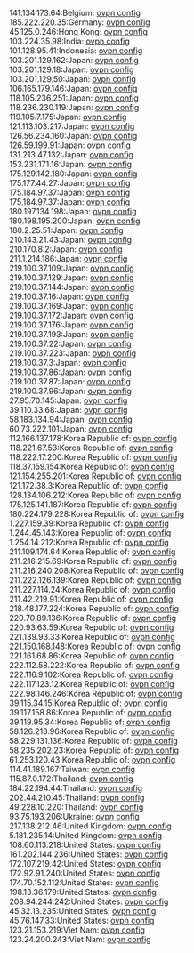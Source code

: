 141.134.173.64:Belgium: [ovpn config](vpn/141_134_173_64.ovpn)  
185.222.220.35:Germany: [ovpn config](vpn/185_222_220_35.ovpn)  
45.125.0.246:Hong Kong: [ovpn config](vpn/45_125_0_246.ovpn)  
103.224.35.98:India: [ovpn config](vpn/103_224_35_98.ovpn)  
101.128.95.41:Indonesia: [ovpn config](vpn/101_128_95_41.ovpn)  
103.201.129.162:Japan: [ovpn config](vpn/103_201_129_162.ovpn)  
103.201.129.18:Japan: [ovpn config](vpn/103_201_129_18.ovpn)  
103.201.129.50:Japan: [ovpn config](vpn/103_201_129_50.ovpn)  
106.165.179.146:Japan: [ovpn config](vpn/106_165_179_146.ovpn)  
118.105.236.251:Japan: [ovpn config](vpn/118_105_236_251.ovpn)  
118.236.230.119:Japan: [ovpn config](vpn/118_236_230_119.ovpn)  
119.105.7.175:Japan: [ovpn config](vpn/119_105_7_175.ovpn)  
121.113.103.217:Japan: [ovpn config](vpn/121_113_103_217.ovpn)  
126.56.234.160:Japan: [ovpn config](vpn/126_56_234_160.ovpn)  
126.59.199.91:Japan: [ovpn config](vpn/126_59_199_91.ovpn)  
131.213.47.132:Japan: [ovpn config](vpn/131_213_47_132.ovpn)  
153.231.171.16:Japan: [ovpn config](vpn/153_231_171_16.ovpn)  
175.129.142.180:Japan: [ovpn config](vpn/175_129_142_180.ovpn)  
175.177.44.27:Japan: [ovpn config](vpn/175_177_44_27.ovpn)  
175.184.97.37:Japan: [ovpn config](vpn/175_184_97_37.ovpn)  
175.184.97.37:Japan: [ovpn config](vpn/175_184_97_37.ovpn)  
180.197.134.198:Japan: [ovpn config](vpn/180_197_134_198.ovpn)  
180.198.195.200:Japan: [ovpn config](vpn/180_198_195_200.ovpn)  
180.2.25.51:Japan: [ovpn config](vpn/180_2_25_51.ovpn)  
210.143.21.43:Japan: [ovpn config](vpn/210_143_21_43.ovpn)  
210.170.8.2:Japan: [ovpn config](vpn/210_170_8_2.ovpn)  
211.1.214.186:Japan: [ovpn config](vpn/211_1_214_186.ovpn)  
219.100.37.109:Japan: [ovpn config](vpn/219_100_37_109.ovpn)  
219.100.37.129:Japan: [ovpn config](vpn/219_100_37_129.ovpn)  
219.100.37.144:Japan: [ovpn config](vpn/219_100_37_144.ovpn)  
219.100.37.16:Japan: [ovpn config](vpn/219_100_37_16.ovpn)  
219.100.37.169:Japan: [ovpn config](vpn/219_100_37_169.ovpn)  
219.100.37.172:Japan: [ovpn config](vpn/219_100_37_172.ovpn)  
219.100.37.176:Japan: [ovpn config](vpn/219_100_37_176.ovpn)  
219.100.37.193:Japan: [ovpn config](vpn/219_100_37_193.ovpn)  
219.100.37.22:Japan: [ovpn config](vpn/219_100_37_22.ovpn)  
219.100.37.223:Japan: [ovpn config](vpn/219_100_37_223.ovpn)  
219.100.37.3:Japan: [ovpn config](vpn/219_100_37_3.ovpn)  
219.100.37.86:Japan: [ovpn config](vpn/219_100_37_86.ovpn)  
219.100.37.87:Japan: [ovpn config](vpn/219_100_37_87.ovpn)  
219.100.37.96:Japan: [ovpn config](vpn/219_100_37_96.ovpn)  
27.95.70.145:Japan: [ovpn config](vpn/27_95_70_145.ovpn)  
39.110.33.68:Japan: [ovpn config](vpn/39_110_33_68.ovpn)  
58.183.134.94:Japan: [ovpn config](vpn/58_183_134_94.ovpn)  
60.73.222.101:Japan: [ovpn config](vpn/60_73_222_101.ovpn)  
112.166.137.178:Korea Republic of: [ovpn config](vpn/112_166_137_178.ovpn)  
118.221.67.53:Korea Republic of: [ovpn config](vpn/118_221_67_53.ovpn)  
118.222.17.200:Korea Republic of: [ovpn config](vpn/118_222_17_200.ovpn)  
118.37.159.154:Korea Republic of: [ovpn config](vpn/118_37_159_154.ovpn)  
121.154.255.201:Korea Republic of: [ovpn config](vpn/121_154_255_201.ovpn)  
121.172.38.3:Korea Republic of: [ovpn config](vpn/121_172_38_3.ovpn)  
128.134.106.212:Korea Republic of: [ovpn config](vpn/128_134_106_212.ovpn)  
175.125.141.187:Korea Republic of: [ovpn config](vpn/175_125_141_187.ovpn)  
180.224.179.228:Korea Republic of: [ovpn config](vpn/180_224_179_228.ovpn)  
1.227.159.39:Korea Republic of: [ovpn config](vpn/1_227_159_39.ovpn)  
1.244.45.143:Korea Republic of: [ovpn config](vpn/1_244_45_143.ovpn)  
1.254.14.212:Korea Republic of: [ovpn config](vpn/1_254_14_212.ovpn)  
211.109.174.64:Korea Republic of: [ovpn config](vpn/211_109_174_64.ovpn)  
211.216.215.69:Korea Republic of: [ovpn config](vpn/211_216_215_69.ovpn)  
211.216.240.208:Korea Republic of: [ovpn config](vpn/211_216_240_208.ovpn)  
211.222.126.139:Korea Republic of: [ovpn config](vpn/211_222_126_139.ovpn)  
211.227.114.24:Korea Republic of: [ovpn config](vpn/211_227_114_24.ovpn)  
211.42.219.91:Korea Republic of: [ovpn config](vpn/211_42_219_91.ovpn)  
218.48.177.224:Korea Republic of: [ovpn config](vpn/218_48_177_224.ovpn)  
220.70.89.136:Korea Republic of: [ovpn config](vpn/220_70_89_136.ovpn)  
220.93.63.59:Korea Republic of: [ovpn config](vpn/220_93_63_59.ovpn)  
221.139.93.33:Korea Republic of: [ovpn config](vpn/221_139_93_33.ovpn)  
221.150.168.148:Korea Republic of: [ovpn config](vpn/221_150_168_148.ovpn)  
221.161.68.86:Korea Republic of: [ovpn config](vpn/221_161_68_86.ovpn)  
222.112.58.222:Korea Republic of: [ovpn config](vpn/222_112_58_222.ovpn)  
222.116.9.102:Korea Republic of: [ovpn config](vpn/222_116_9_102.ovpn)  
222.117.123.12:Korea Republic of: [ovpn config](vpn/222_117_123_12.ovpn)  
222.98.146.246:Korea Republic of: [ovpn config](vpn/222_98_146_246.ovpn)  
39.115.34.15:Korea Republic of: [ovpn config](vpn/39_115_34_15.ovpn)  
39.117.158.86:Korea Republic of: [ovpn config](vpn/39_117_158_86.ovpn)  
39.119.95.34:Korea Republic of: [ovpn config](vpn/39_119_95_34.ovpn)  
58.126.213.96:Korea Republic of: [ovpn config](vpn/58_126_213_96.ovpn)  
58.229.131.136:Korea Republic of: [ovpn config](vpn/58_229_131_136.ovpn)  
58.235.202.23:Korea Republic of: [ovpn config](vpn/58_235_202_23.ovpn)  
61.253.120.43:Korea Republic of: [ovpn config](vpn/61_253_120_43.ovpn)  
114.41.189.167:Taiwan: [ovpn config](vpn/114_41_189_167.ovpn)  
115.87.0.172:Thailand: [ovpn config](vpn/115_87_0_172.ovpn)  
184.22.194.44:Thailand: [ovpn config](vpn/184_22_194_44.ovpn)  
202.44.210.45:Thailand: [ovpn config](vpn/202_44_210_45.ovpn)  
49.228.10.220:Thailand: [ovpn config](vpn/49_228_10_220.ovpn)  
93.75.193.206:Ukraine: [ovpn config](vpn/93_75_193_206.ovpn)  
217.138.212.46:United Kingdom: [ovpn config](vpn/217_138_212_46.ovpn)  
5.181.235.14:United Kingdom: [ovpn config](vpn/5_181_235_14.ovpn)  
108.60.113.218:United States: [ovpn config](vpn/108_60_113_218.ovpn)  
161.202.144.236:United States: [ovpn config](vpn/161_202_144_236.ovpn)  
172.107.219.42:United States: [ovpn config](vpn/172_107_219_42.ovpn)  
172.92.91.240:United States: [ovpn config](vpn/172_92_91_240.ovpn)  
174.70.152.112:United States: [ovpn config](vpn/174_70_152_112.ovpn)  
198.13.36.179:United States: [ovpn config](vpn/198_13_36_179.ovpn)  
208.94.244.242:United States: [ovpn config](vpn/208_94_244_242.ovpn)  
45.32.13.235:United States: [ovpn config](vpn/45_32_13_235.ovpn)  
45.76.147.33:United States: [ovpn config](vpn/45_76_147_33.ovpn)  
123.21.153.219:Viet Nam: [ovpn config](vpn/123_21_153_219.ovpn)  
123.24.200.243:Viet Nam: [ovpn config](vpn/123_24_200_243.ovpn)  
